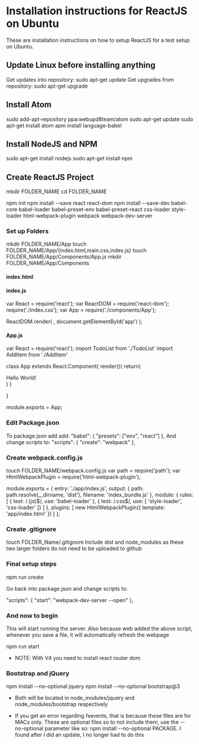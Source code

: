 # Installation instructions for ReactJS on Ubuntu
These are installation instructions on how to setup ReactJS for a test setup on Ubuntu. 

## Update Linux before installing anything
Get updates into repository: sudo apt-get update 
Get upgrades from repository: sudo apt-get upgrade 

## Install Atom
sudo add-apt-repository ppa:webupd8team/atom 
sudo apt-get update 
sudo apt-get install atom 
apm install language-babel 

## Install NodeJS and NPM
sudo apt-get install nodejs 
sudo apt-get install npm

## Create ReactJS Project
mkdir FOLDER_NAME
cd FOLDER_NAME

npm init 
npm install --save react react-dom 
npm install --save-dev babel-core babel-loader babel-preset-env babel-preset-react css-loader style-loader html-webpack-plugin webpack webpack-dev-server 


### Set up Folders
mkdir FOLDER_NAME/App 
touch FOLDER_NAME/App/{index.html,main.css,index.js} 
touch FOLDER_NAME/App/Components/App.js
mkdir FOLDER_NAME/App/Components 

#### index.html
<!DOCTYPE html>
 <html lang="en">
   <head>
     <meta charset="UTF-8">
     <title>ToDo App</title>
   </head>
   <body>
     <div id="app"></div>
   </body>
 </html> 
 

#### index.js
var React = require('react');
var ReactDOM = require('react-dom');
require('./index.css');
var App = require('./components/App');



ReactDOM.render(
  <App />,
  document.getElementById('app')
);


#### App.js
var React = require('react');
import TodoList from './TodoList'
import AddItem from './AddItem'

class App extends React.Component{
	render(){
		return(<div>Hello World!</div>)
	}
	
}

module.exports = App;

### Edit Package.json
To package.json add add: 
"babel": { 
	"presets": ["env", "react"] 
}, 
And change scripts to: 
"scripts": { 
    "create": "webpack" 
  }, 

### Create webpack.config.js 
touch FOLDER_NAME/webpack.config.js 
var path = require('path'); 
var HtmlWebpackPlugin = require('html-webpack-plugin');  

module.exports = { 
   entry: './app/index.js', 
   output: { 
     path: path.resolve(__dirname, 'dist'), 
     filename: 'index_bundle.js' 
   }, 
   module: { 
     rules: [ 
       { test: /\.(js)$/, use: 'babel-loader' }, 
       { test: /\.css$/, use: [ 'style-loader', 'css-loader' ]} 
     ] 
   }, 
   plugins: [
     new HtmlWebpackPlugin({
       template: 'app/index.html'
     })
   ]
 }; 
 
 
### Create .gitignore
touch FOLDER_Name/.gitignore
Include dist and node_modules as these two larger folders do not need to be uploaded to github 


### Final setup steps
npm run create 

Go back into package.json and change scripts to: 

"scripts": {
	"start": "webpack-dev-server --open"
}, 

### And now to begin
This will start running the server. Also because web added the above script, whenever you save a file, it will automatically refresh the webpage

npm run start 

 * NOTE: With V4 you need to install react router dom   
 
### Bootstrap and jQuery
npm install --no-optional jquery
npm install --no-optional bootstrap@3
 * Both will be located in node_modules/jquery and node_modules/bootstrap respectively 
 
* If you get an error regarding fsevents, that is because these files are for MACs only. These are optional files so to not include them, use the --no-optional parameter like so: npm install --no-optional PACKAGE. I found after I did an update, I no longer had to do this  

